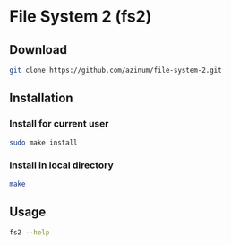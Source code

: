 # File System 2 (fs2)

## Download

```bash
git clone https://github.com/azinum/file-system-2.git
```

## Installation

### Install for current user

```bash
sudo make install
```

### Install in local directory

```bash
make
```

## Usage

```bash
fs2 --help
```


